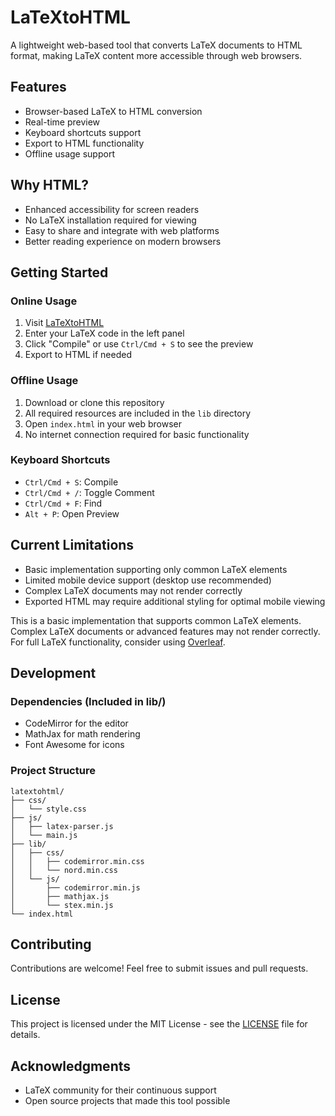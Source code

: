 # LaTeXtoHTML

A lightweight web-based tool that converts LaTeX documents to HTML format, making LaTeX content more accessible through web browsers.

## Features

- Browser-based LaTeX to HTML conversion
- Real-time preview
- Keyboard shortcuts support
- Export to HTML functionality
- Offline usage support

## Why HTML?

- Enhanced accessibility for screen readers
- No LaTeX installation required for viewing
- Easy to share and integrate with web platforms
- Better reading experience on modern browsers

## Getting Started

### Online Usage

1. Visit [LaTeXtoHTML](https://hichipli.github.io/latextohtml)
2. Enter your LaTeX code in the left panel
3. Click "Compile" or use `Ctrl/Cmd + S` to see the preview
4. Export to HTML if needed

### Offline Usage

1. Download or clone this repository
2. All required resources are included in the `lib` directory
3. Open `index.html` in your web browser
4. No internet connection required for basic functionality

### Keyboard Shortcuts

- `Ctrl/Cmd + S`: Compile
- `Ctrl/Cmd + /`: Toggle Comment
- `Ctrl/Cmd + F`: Find
- `Alt + P`: Open Preview

## Current Limitations

- Basic implementation supporting only common LaTeX elements
- Limited mobile device support (desktop use recommended)
- Complex LaTeX documents may not render correctly
- Exported HTML may require additional styling for optimal mobile viewing

This is a basic implementation that supports common LaTeX elements. Complex LaTeX documents or advanced features may not render correctly. For full LaTeX functionality, consider 
using [Overleaf](https://www.overleaf.com).

## Development

### Dependencies (Included in lib/)

- CodeMirror for the editor
- MathJax for math rendering
- Font Awesome for icons

### Project Structure

```
latextohtml/
├── css/
│   └── style.css
├── js/
│   ├── latex-parser.js
│   └── main.js
├── lib/
│   ├── css/
│   │   ├── codemirror.min.css
│   │   └── nord.min.css
│   └── js/
│       ├── codemirror.min.js
│       ├── mathjax.js
│       └── stex.min.js
└── index.html
```

## Contributing

Contributions are welcome! Feel free to submit issues and pull requests.

## License

This project is licensed under the MIT License - see the [LICENSE](LICENSE) file for details.

## Acknowledgments

- LaTeX community for their continuous support
- Open source projects that made this tool possible